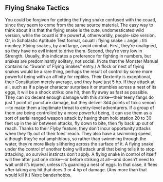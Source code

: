 ## Flying Snake Tactics

You could be forgiven for getting the flying snake confused with the couatl, since they seem to come from the same source material. The easy way to think about it is that the flying snake is the cute, undomesticated wild version, while the couatl is the powerful, otherworldly, people-size version. Or, in Scholastic Aptitude Test format, couatl : flying snake :: angel : titi monkey.
Flying snakes, by and large, avoid combat. First, they’re unaligned, so they have no evil intent to drive them. Second, they’re very low in Strength. Usually, this indicates a preference for fighting in numbers, but snakes are predominantly solitary, not social. (Note that the Monster Manual contains no “Swarm of Flying Snakes” entry.) A flock or nest of flying snakes would be a rare thing, perhaps the result of control by some more powerful being with an affinity for reptiles.
Their Dexterity is exceptional, their Constitution merely average, and they have just 5 hp. If they attack at all, such as if a player character surprises it or stumbles across a nest of its eggs, it will be a shock strike: one hit, then fly away as fast as possible. They can do decent enough damage with this strike—their teeny fangs do just 1 point of puncture damage, but they deliver 3d4 points of toxic venom—to make them a legitimate threat to entry-level adventurers.
If a group of them are being controlled by a more powerful being, it can use them as a sort of aerial ranged weapon attack by having them hold station 20 to 30 feet up in the air between attacks, fly down to bite, then fly back up out of reach. Thanks to their Flyby feature, they don’t incur opportunity attacks when they fly out of their foes’ reach.
They also have a swimming speed, although they’re not amphibious, so rather than swimming through the water, they’re more likely slithering across the surface of it.
A flying snake under the control of another being will attack until that being tells it to stop attacking, so survival instincts don’t apply. A flying snake in control of itself will flee after just one strike—or before striking at all—and doesn’t need to wait until it’s injured, unless it’s guarding a nest of eggs. In that case, it flees after taking any hit that does 3 or 4 hp of damage. (Any more than that would kill it.)
Next: banderhobbs.
